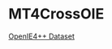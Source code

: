 # MT4CrossOIE





[OpenIE4++ Dataset](https://drive.google.com/drive/folders/1OW8lzVBFfmAAVtLXWutSIq1RxGU9TgON?usp=sharing)